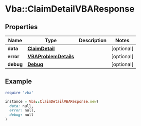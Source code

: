 # Vba::ClaimDetailVBAResponse

## Properties

| Name | Type | Description | Notes |
| ---- | ---- | ----------- | ----- |
| **data** | [**ClaimDetail**](ClaimDetail.md) |  | [optional] |
| **error** | [**VBAProblemDetails**](VBAProblemDetails.md) |  | [optional] |
| **debug** | [**Debug**](Debug.md) |  | [optional] |

## Example

```ruby
require 'vba'

instance = Vba::ClaimDetailVBAResponse.new(
  data: null,
  error: null,
  debug: null
)
```

